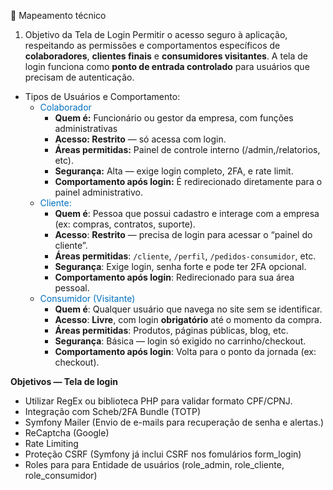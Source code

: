 
📄 Mapeamento técnico

1. Objetivo da Tela de Login
Permitir o acesso seguro à aplicação, respeitando as permissões e comportamentos específicos de **colaboradores**, **clientes finais** e **consumidores visitantes**. A tela de login funciona como **ponto de entrada controlado** para usuários que precisam de autenticação.
- Tipos de Usuários e Comportamento:
     - <font color="#0070c0">Colaborador</font>
       - **Quem é:** Funcionário ou gestor da empresa, com funções administrativas
       - **Acesso: Restrito** — só acessa com login.
       - **Áreas permitidas:** Painel de controle interno (/admin,/relatorios, etc).
       - **Segurança:** Alta — exige login completo, 2FA, e rate limit.
       - **Comportamento após login:** É redirecionado diretamente para o painel administrativo. 
    - <font color="#0070c0">Cliente:</font>
      - **Quem é**: Pessoa que possui cadastro e interage com a empresa (ex: compras, contratos, suporte).
      - **Acesso**: **Restrito** — precisa de login para acessar o “painel do cliente”.
      - **Áreas permitidas**: `/cliente`, `/perfil`, `/pedidos-consumidor`, etc.
      - **Segurança**: Exige login, senha forte e pode ter 2FA opcional.
      - **Comportamento após login**: Redirecionado para sua área pessoal.
    - <font color="#0070c0">Consumidor (Visitante)</font>
      - **Quem é**: Qualquer usuário que navega no site sem se identificar.
      - **Acesso**: **Livre**, com login **obrigatório** até o momento da compra.
      - **Áreas permitidas**: Produtos, páginas públicas, blog, etc.
      - **Segurança**: Básica — login só exigido no carrinho/checkout.
      - **Comportamento após login**: Volta para o ponto da jornada (ex: checkout).


**Objetivos — Tela de login**

- Utilizar RegEx ou biblioteca PHP para validar formato CPF/CPNJ.
- Integração com Scheb/2FA Bundle (TOTP)
- Symfony Mailer (Envio de e-mails para recuperação de senha e alertas.)
- ReCaptcha (Google)
- Rate Limiting
- Proteção CSRF (Symfony já inclui CSRF nos fomulários form_login)
- Roles para para Entidade de usuários (role_admin, role_cliente, role_consumidor)
